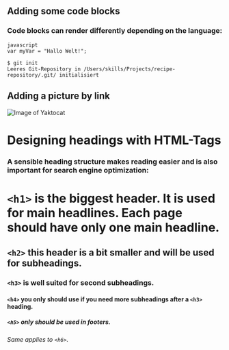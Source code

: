 ## Adding some code blocks
### Code blocks can render differently depending on the language:

```
javascript 
var myVar = "Hallo Welt!";
```

``` 
$ git init 
Leeres Git-Repository in /Users/skills/Projects/recipe-repository/.git/ initialisiert 
```

## Adding a picture by link

![Image of Yaktocat](https://octodex.github.com/images/yaktocat.png)


# Designing headings with HTML-Tags 

### A sensible heading structure makes reading easier and is also important for search engine optimization:

# `<h1>` is the biggest header. It is used for main headlines. Each page should have only one main headline.
## `<h2>` this header is a bit smaller and will be used for subheadings.
### `<h3>` is well suited for second subheadings.
#### `<h4>` you only should use if you need more subheadings after a `<h3>` heading.
##### `<h5>` only should be used in footers.
###### Same applies to `<h6>`. 
